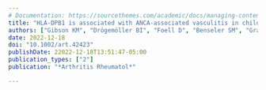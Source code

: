 ```yaml
---
# Documentation: https://sourcethemes.com/academic/docs/managing-content/
title: "HLA-DPB1 is associated with ANCA-associated vasculitis in children"
authors: ["Gibson KM", "Drögemöller BI", "Foell D", "Benseler SM", "Graham J", "Hancock REW", "Luqmani RA", "Cabral DA", "Brown KL", "Ross CJ", "PedVas Investigator's Network"]
date: 2022-12-18
doi: "10.1002/art.42423"
publishDate: 22022-12-18T13:51:47-05:00
publication_types: ["2"]
publication: "*Arthritis Rheumatol*"

---
```

